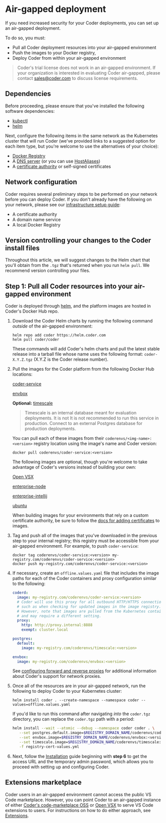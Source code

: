 # Air-gapped deployment

If you need increased security for your Coder deployments, you can set up an
air-gapped deployment.

To do so, you must:

- Pull all Coder deployment resources into your air-gapped environment
- Push the images to your Docker registry,
- Deploy Coder from within your air-gapped environment

> Coder's trial license does not work in an air-gapped environment. If your
> organization is interested in evaluating Coder air-gapped, please contact
> [sales@coder.com](mailto:sales@coder.com) to discuss license requirements.

## Dependencies

Before proceeding, please ensure that you've installed the following software
dependencies:

- [kubectl](https://kubernetes.io/docs/tasks/tools/install-kubectl/)
- [helm](https://helm.sh/docs/intro/install/)

Next, configure the following items in the same network as the Kubernetes
cluster that will run Coder (we've provided links to a suggested option for each
item type, but you're welcome to use the alternatives of your choice):

- [Docker Registry](https://hub.docker.com/_/registry)
- A [DNS server](https://coredns.io) (or you can use
  [HostAliases](https://kubernetes.io/docs/concepts/services-networking/add-entries-to-pod-etc-hosts-with-host-aliases/))
- A
  [certificate authority](https://github.com/activecm/docker-ca/blob/master/Dockerfile)
  or self-signed certificates

## Network configuration

Coder requires several preliminary steps to be performed on your network before
you can deploy Coder. If you don't already have the following on your network,
please see our [infrastructure setup guide](infrastructure.md):

- A certificate authority
- A domain name service
- A local Docker Registry

## Version controlling your changes to the Coder install files

Throughout this article, we will suggest changes to the Helm chart that you'll
obtain from the `.tgz` that's returned when you run `helm pull`. We recommend
version controlling your files.

## Step 1: Pull all Coder resources into your air-gapped environment

Coder is deployed through [helm](https://helm.sh/docs/intro/install/), and the
platform images are hosted in Coder's Docker Hub repo.

1. Download the Coder Helm charts by running the following command _outside_ of
   the air-gapped environment:

   ```console
   helm repo add coder https://helm.coder.com
   helm pull coder/coder
   ```

   These commands will add Coder's helm charts and pull the latest stable
   release into a tarball file whose name uses the following format:
   `coder-X.Y.Z.tgz` (X.Y.Z is the Coder release number).

1. Pull the images for the Coder platform from the following Docker Hub
   locations:

   [coder-service](https://hub.docker.com/r/coderenvs/coder-service)

   [envbox](https://hub.docker.com/r/coderenvs/envbox)

   **Optional:** [timescale](https://hub.docker.com/r/coderenvs/timescale)

   > Timescale is an internal database meant for evaluation deployments. It is
   > not It is not recommended to run this service in production. Connect to an
   > external Postgres database for production deployments.

   You can pull each of these images from their `coderenvs/<img-name>:<version>`
   registry location using the image's name and Coder version:

   ```console
   docker pull coderenvs/coder-service:<version>
   ```

   The following images are optional, though you're welcome to take advantage of
   Coder's versions instead of building your own:

   [Open VSX](https://github.com/orgs/eclipse/packages/container/package/openvsx-server)

   [enterprise-node](https://hub.docker.com/r/codercom/enterprise-node)

   [enterprise-intellij](https://hub.docker.com/r/codercom/enterprise-intellij)

   [ubuntu](https://hub.docker.com/_/ubuntu)

   When building images for your environments that rely on a custom certificate
   authority, be sure to follow the
   [docs for adding certificates](../../images/tls-certificates#adding-certificates-for-coder)
   to images.

1. Tag and push all of the images that you've downloaded in the previous step to
   your internal registry; this registry must be accessible from your air-gapped
   environment. For example, to push `coder-service`:

   ```console
   docker tag coderenvs/coder-service:<version> my-registry.com/coderenvs/coder-service:<version>
   docker push my-registry.com/coderenvs/coder-service:<version>
   ```

1. If necessary, create an `offline.values.yaml` file that includes the image
   paths for each of the Coder containers and proxy configuration similar to the
   following:

   ```yaml
   coderd:
     image: my-registry.com/coderenvs/coder-service:<version>
     # Coder will use this proxy for all outbound HTTP/HTTPS connections
     # such as when checking for updated images in the image registry.
     # However, note that images are pulled from the Kubernetes container runtime,
     # and may require a different setting.
     proxy:
       http: http://proxy.internal:8888
       exempt: cluster.local

   postgres:
     default:
       image: my-registry.com/coderenvs/timescale:<version>

   envbox:
     image: my-registry.com/coderenvs/envbox:<version>
   ```

   See [configuring forward and reverse proxies] for additional information
   about Coder's support for network proxies.

   [configuring forward and reverse proxies]: ../../guides/deployments/proxy.md

1. Once all of the resources are in your air-gapped network, run the following
   to deploy Coder to your Kubernetes cluster:

   ```console
   helm install coder . --create-namespace --namespace coder --values=offline.values.yaml
   ```

   If you'd like to run this command after navigating _into_ the `coder.tgz`
   directory, you can replace the `coder.tgz` path with a period:

   ```bash
   helm install --wait --atomic --debug --namespace coder coder . \
      --set postgres.default.image=$REGISTRY_DOMAIN_NAME/coderenvs/coder-service:<version> \
      --set envbox.image=$REGISTRY_DOMAIN_NAME/coderenvs/envbox:<version> \
      --set timescale.image=$REGISTRY_DOMAIN_NAME/coderenvs/timescale:<version> \
      -f registry-cert-values.yml
   ```

1. Next, follow the [Installation](../installation.md) guide beginning with
   **step 6** to get the access URL and the temporary admin password, which
   allows you to proceed with setting up and configuring Coder.

## Extensions marketplace

Coder users in an air-gapped environment cannot access the public VS Code
marketplace. However, you can point Coder to an air-gapped instance of either
[Coder's code-marketplace OSS](https://github.com/coder/code-marketplace) or
[Open VSX](https://github.com/eclipse/openvsx) to serve VS Code extensions to
users. For instructions on how to do either approach, see
[Extensions](../../admin/workspace-management/extensions.md).
